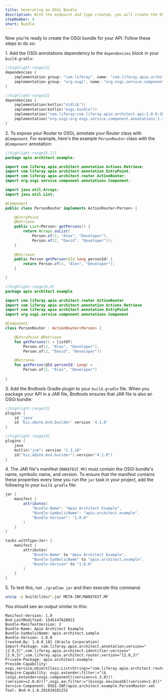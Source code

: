 ```yaml
---
title: Generating an OSGi Bundle
description: With the endpoint and type created, you will create the OSGi bundle using Bndtools
stepNumber: 4
short: Bundle
---
```


Now you're ready to create the OSGi bundle for your API. Follow these steps to do so: 

1\.  Add the OSGi annotations dependency to the `dependencies` block in your `build.gradle`:

```groovy gradle
//highlight-range{3}
dependencies {
    implementation group: "com.liferay", name: "com.liferay.apio.architect.api", version: "2.0.0-20181212.154022-16"
    implementation group: "org.osgi", name: "org.osgi.service.component.annotations", version: "1.3.0"
}
```

```kotlin kotlin-dsl
//highlight-range{5}
dependencies {
    implementation(kotlin("stdlib"))
    implementation(kotlin("osgi-bundle"))
    implementation("com.liferay:com.liferay.apio.architect.api:2.0.0-20181212.154022-16")
    implementation("org.osgi:org.osgi.service.component.annotations:1.3.0")
}
```

2\.  To expose your Router to OSGi, annotate your Router class with `@Component`. For example, here's the example `PersonRouter` class with the `@Component` annotation: 

```java
//highlight-range{6,11}
package apio.architect.example;

import com.liferay.apio.architect.annotation.Actions.Retrieve;
import com.liferay.apio.architect.annotation.EntryPoint;
import com.liferay.apio.architect.router.ActionRouter;
import org.osgi.service.component.annotations.Component;

import java.util.Arrays;
import java.util.List;

@Component
public class PersonRouter implements ActionRouter<Person> {

    @EntryPoint
    @Retrieve
    public List<Person> getPersons() {
        return Arrays.asList(
            Person.of(1, "Alex", "Developer"),
            Person.of(2, "David", "Developer"));
    }
    
    @Retrieve
    public Person getPerson(@Id long personId) {
        return Person.of(1, "Alex", "Developer");
    }

}
```

```kotlin
//highlight-range{6,8}
package apio.architect.example

import com.liferay.apio.architect.router.ActionRouter
import com.liferay.apio.architect.annotation.Actions.Retrieve
import com.liferay.apio.architect.annotation.EntryPoint
import org.osgi.service.component.annotations.Component

@Component
class PersonRouter : ActionRouter<Person> {

    @EntryPoint @Retrieve
    fun getPersons() = listOf(
        Person.of(1, "Alex", "Developer"), 
        Person.of(2, "David", "Developer"))

    @Retrieve
    fun getPerson(@Id personId: Long) = 
        Person.of(1, "Alex", "Developer")
        
}
```

3\.  Add the Bndtools Gradle plugin to your `build.gradle` file. When you package your API in a JAR file, Bndtools ensures that JAR file is also an OSGi bundle: 

```groovy gradle
//highlight-range{3}
plugins {
    id 'java'
    id 'biz.aQute.bnd.builder' version '4.1.0'
}
```

```kotlin kotlin-dsl
//highlight-range{4}
plugins {
    java
    kotlin("jvm") version "1.3.10"
    id("biz.aQute.bnd.builder").version("4.1.0")
}
```

4\.  The JAR file's manifest (`MANIFEST.MF`) must contain the OSGi bundle's name, symbolic name, and version. To ensure that the manifest contains these properties every time you run the `jar` task in your project, add the following to your `build.gradle` file: 

```groovy gradle
jar {
    manifest {
        attributes(
            "Bundle-Name": "Apio Architect Example",
            "Bundle-SymbolicName": "apio.architect.example",
            "Bundle-Version": "1.0.0"
        )
    }
}
```

```kotlin kotlin-dsl
tasks.withType<Jar> {
    manifest {
        attributes(
            "Bundle-Name" to "Apio Architect Example",
            "Bundle-SymbolicName" to "apio.architect.example",
            "Bundle-Version" to "1.0.0"
        )
    }
}
```

5\.  To test this, run `./gradlew jar` and then execute this command: 

```bash
unzip -p build/libs/*.jar META-INF/MANIFEST.MF
```

You should see an output similar to this: 

```properties
Manifest-Version: 1.0
Bnd-LastModified: 1545147628012
Bundle-ManifestVersion: 2
Bundle-Name: Apio Architect Example
Bundle-SymbolicName: apio.architect.sample
Bundle-Version: 1.0.0
Created-By: 1.8.0_181 (Oracle Corporation)
Import-Package: com.liferay.apio.architect.annotation;version="[2.0,3)",com.liferay.apio.architect.identifier;version="[2.0,3)",com.liferay.apio.architect.router;version="[2.0,3)"
Private-Package: apio.architect.example
Provide-Capability: osgi.service;objectClass:List<String>="com.liferay.apio.architect.router.ActionRouter"
Require-Capability: osgi.extender;filter:="(&(osgi.extender=osgi.component)(version>=1.3.0)(!(version>=2.0.0)))",osgi.ee;filter:="(&(osgi.ee=JavaSE)(version=1.8))"
Service-Component: OSGI-INF/apio.architect.example.PersonRouter.xml
Tool: Bnd-4.1.0.201810181252
```